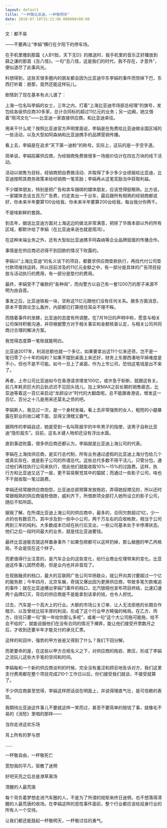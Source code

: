 ```yaml
---
layout: default
title: "一杯敬比亚迪，一杯敬明天"
date: 2018-07-18T15:15:00.000000+08:00
---
```


文｜都不易

——不要再让“李娟”横行在夕阳下的停车场。

在手机里撸到那篇《人BY脸，天下无D》的推送时，我手机里的音乐正好播放到薛之谦的那首《丑八怪》。一句“丑八怪，这是我们的时代，我不存在，才意外”，便似道尽了此事风光。

料想得到，这些天很多圈内的朋友都会因为比亚迪华东李娟的事件而惊掉下巴，东西打听着：册那，竟然还能这样玩儿。

剧情到了现在基本有点儿谱了：

上海一位名叫李娟的女士，三年之内，打着“上海比亚迪市场部总经理”的旗号，发包给各级供应商30多家，总计合同标的超过11亿元的业务；另一边厢，她又借着“雨鸿文化”——比亚迪一家直接供应商，和比亚迪来往。

用来干什么呢？按照比亚迪官方声明里面说，李娟是在免费给比亚迪做全国区域的一些活动，以及大型如阿森纳和比亚迪携手的品牌营销传播。

看上去，李娟是在追求“天下第一迪粉”的称号。实际上，这玩的是一手空手道。

简单说，李娟招募供应商，为经销商免费做很多一场报价估计在四五万块的线下活动。

活动以销售为目标，经销商把自费做活动、并取得了多少多少业绩报给比亚迪，比亚迪按照其商务政策来给经销商一笔奖励；李娟再从这笔奖励当中获取利益。

不少媒体朋友，特别是把广告和卖车捆绑的媒体朋友，应该觉得挺眼熟。比方说，一家媒体去谈五百万广告费，约定卖出一千台车，最后跟所有相熟的经销商都说好，你未来半年要算100台给我，你未来半年要算200台给我，每台我分你两千。

不是啥新鲜的套路。

到去年，据说比亚迪方面对上海这边的做法非常满意，把除了华南本部以外的所有区域，都默许给了李娟（在比亚迪来说也就是雨鸿）。

在这种末端业务之外，还有大型如比亚迪携手阿森纳等企业品牌层面的传播合作。

事情是在供应商迟迟得不到回款的情况下败露的。

李娟以“上海比亚迪”的名义谈下的项目，都要求供应商垫款执行，再找代付公司垫付款项维持运转。所以目前涉及的11亿元金额之中，有一部分是具体的广告项目投放与活动执行的费用，有一部分是垫付的费用。

最终，李娟受不了催款的“各种闹”，而向警方以自己有一套1200万的房子来源不明为由自首。

事发之后，比亚迪铁板一块，坚称这11亿元跟他们没有任何关系。据多方面消息，原本不管舆论怎么轰炸，内部都已打算捂住耳朵不理不睬。

而随着事件的发酵，比亚迪的态度有所调整。在7月16日的声明中称，愿意与相关公司保持积极沟通，并将根据警方对于相关事实和金额核查认定，与相关公司共同商讨合理的解决方案。

我觉得态度算一笔账就能明白。

比亚迪2017年，利润总额也就一个多亿，如果要拿出这11个亿来还债，岂不是一笔归零了小十年的纯利？如果不摆到桌面上来还好，财务上东挪西凑地平掉难度是不小，但也不是不可能。如今一旦上了桌面，作为上市公司，恐怕这笔钱是出不来了。

再者，上市公司比亚迪如今在香港请求增发100亿，或许急于斩断，就跟这有关。前几年耗资巨大的云轨迟迟不见回头钱儿，加上宋MAX之前长期的销售疲态，比亚迪等着这一百亿来启动“龙颜设计”时代的大翻盘呢。总不能跟香港说，增发这一百亿，百分之十几是用来还莫名之债的吧。

李娟斯人，我见过一次，是一个身材发福，看上去非常强势的女人，粗短的小腿暴露在职业的收口裙下面，显得又滑稽又霸气。

据网传的李娟自述，她是受到一名叫陈振宇的中年男子的指使，该男子自称比亚迪“隐形股东”。目前，这名关键人物却还没有浮出水面。

直到事迹败露，很多供应商还都认为，李娟就是比亚迪上海公司的代表。

李娟在上海找供应商，是实行总代制，所有业务通过虚假的比亚迪上海分包给几个或真实存在、或是影子公司的所谓总代。这些总代多数不用干活儿，只管分包，通过他们再找执行公司来执行，借此他们就能收取10%～15%的过路费。这样，执行方和比亚迪又远了一层，更不容易察觉其中的猫腻；而通过一些影子公司，啥也不干就收取一笔过路费。

李娟还经常跟供应商抱怨，比亚迪总部预算发放拖宕，弄得她捉襟见肘，所以还时常跟相熟的供应商强势借款，威利齐下，所借款项全部打入她所设立的影子公司，随后不知所踪。

据我了解，在所谓比亚迪上海公司的供应商中，最多的，合同欠款超过1亿，少一点的也有数百万。其中涉及到一些中小公司，两千万左右的应收帐款，相当于公司两到三年的纯利。大多数成本已经在执行后支出，一些公司基本处于半停滞状态。他们之后一段时间最大的业务，就是找比亚迪要钱。

最终比亚迪能否就这样置身事外？如果包袱都可以这样扔掉，那么敝圈的甲乙丙格局，不会是现在这个样子。

而更值得行业注意的，是汽车企业的这些变化，给行业商业伦理带来的变化。比亚迪这件事儿固然奇葩，但是业内也并非首现了。

在观致融资的档口，最大的互联网广告公司华扬联众，就公开向其讨要超过一个亿的服务款；今年四月，北京车展，奇瑞又爆出因为更换供应商，导致多笔欠款难追的事件；就在比亚迪爆出李娟门事件的档口，北汽银翔也宣布项目终结，比速幻速两个品牌幻灭，背后的供应商是不是能拿到该拿的钱，也令人担忧。

过去，汽车是一个高大上的行业。大额的市场公关订单、让人无法拒绝的长期合作暗示、以及曾经比较丰厚的利润，形成了这个行业甲方畸强的格局。在乙方、丙方，往往只要一句“我一年给你那么多呢”，或者一句“这个大公司拖可能拖，给不会不给的”，就能说服他们在没有合同的情况下裸奔，能让他们接受开票数月之后，才收到还要半年才能兑付的承兑汇票。

这样的轮回中，强势的甲方爸爸又得到了什么？我们下回分解。

而更要命的是，在这些以甲方合规名义之下，对供应商的拖宕、欺压，形成了李娟之流玩儿这些大手笔的空间和时间。

李娟每和一个新的供应商谈判的时候，完全没有羞涩和顾忌地告诉对方，我们这里支付费用都在整个项目完成210个工作日以后，你们接受我们就谈，不接受就算了。

不少供应商甚至觉得，李娟这样把话说在明面上，并说得理直气壮，是可信赖的表现。

我期待比亚迪这件事儿不要就这样一笑而过，甚至不要简单的赔钱了事，就像毛不易的《消愁》里唱的那样——

当你走进这欢乐场


背上所有的梦与想


……


一杯敬自由，一杯敬死亡


宽恕我的平凡，驱散了迷惘


好吧天亮之后总是潦草离场


清醒的人最荒唐

每个背负着梦想走进汽车圈的人，不是为了所谓的规矩来终日迷惘，也不想落得清醒的人最荒唐的收场。在李娟这样的恶性事件面前，整个行业都应该给投身行业的所有人一个交待。

让我们都还能鼓起一杯敬明天，一杯敬过往的勇气。

